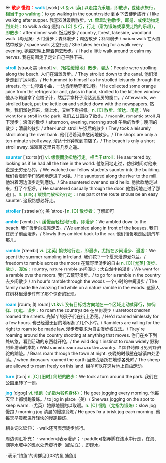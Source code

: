☀ <font color="red">**散步 慢跑：**</font>
<font color="sky blue">**walk**</font> [wɔ:k] 
<font color="rgb(227, 108, 9)">vt.＆vi. [英] 以走路为乐趣，即散步，或徒步旅行，相当于go walking：</font>to go walking in the countryside 到乡下去徒步旅行 / I like walking after supper. 我喜欢晚饭后散步。<font color="rgb(227, 108, 9)">vt. 牵着动物散步，即遛，或使动物走到某处：</font>to walk a dog 遛狗 <font color="rgb(227, 108, 9)">n. [C] 步行，行走（常为锻炼或享受走路的乐趣），即散步：</font>after-dinner walk 饭后散步 / country, forest, lakeside, woodland walk（均尤英）乡村漫步；森林漫步；湖边散步；林间漫步 / nature walk 在大自然中散步 / space walk 太空行走 / She takes her dog for a walk every evening. 她每天晚上带着狗去散步。/ I had a little walk around to calm my nerves. 我在周围走了走让自己平静下来。
           
<font color="sky blue">**stroll**</font> [strəʊl; 美 stroʊl]
<font color="rgb(227, 108, 9)">vi.（轻松缓慢地）散步、溜达：</font>People were strolling along the beach. 人们在海滩漫步。/ They strolled down to the canal. 他们漫步走到了运河边。/ He hummed to himself as he strolled leisurely through the streets. 他一边哼着小曲，一边悠闲地穿街过巷。/ He collected some orange juice from the refrigerator and, glass in hand, strolled to the kitchen window. 他从冰箱里拿了点橘子汁，然后手拿杯子溜达到厨房的窗口。/ Afterwards, we strolled back, put the kettle on and settled down with the newspapers. 然后，我们溜达回来，烧上水，又坐下看报纸。<font color="rgb(227, 108, 9)">n. [C] 散步、溜达、闲逛：</font>We went for a stroll in the park. 我们去公园散了散步。/ moonlit, romantic stroll 月下漫步；浪漫的散步 / afternoon, evening, morning stroll 午后的散步；晚间的散步；清晨的散步 / after-lunch stroll 午饭后的散步 / They took a leisurely stroll along the river bank. 他们沿着河岸悠闲地散步。/ The shops are only a ten-minute stroll away. 溜达十分钟就到商店了。/ The beach is only a short stroll away. 海滩离这里只有几步之遥。
                      
<font color="sky blue">**saunter**</font> [ˈsɔ:ntə(r)]
<font color="rgb(227, 108, 9)">vi. 缓慢而放松地行走。相当于stroll：</font>He sauntered by, looking as if he had all the time in the world. 他悠闲地走过，仿佛时间对他来说是无穷无尽的。/ We watched our fellow students saunter into the building. 我们看着同学们悠闲地走进了大楼。/ He sauntered along the river to the mill. 他沿着河边漫步走到磨坊。/ She sauntered over and said hello. 她款款地走过来，打了个招呼。/ He sauntered casually through the door. 他悠闲地走过了那道门。<font color="rgb(227, 108, 9)">n. [sing.] 缓慢而放松的行走：</font>This part of the route should be an easy saunter. 这段路想必好走。

<font color="sky blue">**stroller**</font> [ˈstrəʊlə(r); 美 ˈstroʊ-]
<font color="rgb(227, 108, 9)">n. [C] 散步者：</font>了解即可

<font color="sky blue">**amble**</font> [ˈæmbl]
<font color="rgb(227, 108, 9)">vi. 缓慢而轻松地行走，即漫步：</font>We ambled down to the beach. 我们漫步向海滩走去。/ We ambled along in front of the houses. 我们在房子前面漫步。/ Slowly they ambled back to the car. 他们慢慢地走回到汽车那儿。
           
<font color="sky blue">**ramble**</font> [ˈræmbl]
<font color="rgb(227, 108, 9)">vi. [尤英] 愉快地行走，即漫步，尤指在乡间漫步、漫游：</font>We spent the summer rambling in Ireland. 我们花了一个夏天漫游爱尔兰。/ freedom to ramble across the moors 在荒野里漫步的自由 <font color="rgb(227, 108, 9)">n. [C] [尤英] 漫步、散步、漫游：</font>country, nature ramble 乡间漫步；大自然中的漫步 / We went for a ramble over the moors. 我们去荒野漫步。/ to go for a ramble in the country 去乡间散步 / an hour's ramble through the woods 一个小时的林间漫步 / The family made the amazing find while on a nature ramble in the woods. 这家人在树林里漫步时有了那个惊奇的发现。
           
<font color="sky blue">**roam**</font> [rəʊm; 美 roʊm]
<font color="rgb(227, 108, 9)">vt.&vi. 没有目标或方向地在一个区域走动或穿行，如徜徉、闲逛、漫步：</font>to roam the countryside 在乡间漫步 / Barefoot children roamed the streets. 光脚丫的孩子们在街上游荡。/ He'd roamed aimlessly for a few hours. 他已经漫无目的地闲逛了几个小时。/ Ramblers are calling for the right to roam to be made law. 漫步者要求为自由漫步权立法。/ They're roaming around the country shooting at anything that moves. 他们在乡下到处转悠，看到活动的东西就开枪。/ the wild dog's instinct to roam widely 野狗到处游荡的本能 / Wild camels roam across the country. 全国各地都可见到野骆驼的踪迹。/ Bears roam through the town at night. 夜晚的时候熊在城镇四处游荡。/ when dinosaurs roamed the earth 当恐龙活跃在地球各处时 / The sheep are allowed to roam freely on this land. 绵羊可以在这片地上自由走动。

<font color="sky blue">**turn**</font> [tə:n] 
<font color="rgb(227, 108, 9)">n. [C] [旧时] 简短的散步：</font>We took a turn around the park. 我们在公园里转了一圈。

<font color="sky blue">**jog**</font> [dӡɒɡ] 
<font color="rgb(227, 108, 9)">vi. 慢跑（尤指为锻炼身体）：</font>He goes jogging every morning. 他每天早上都慢跑锻炼。/ to jog in place（美）/ She was jogging on the spot to keep warm.（尤英）她原地慢跑以取暖。<font color="rgb(227, 108, 9)">n. [C] 慢跑（尤指为锻炼）：</font>slow jog 慢跑 / morning jog 清晨的慢跑锻炼 / He goes for a brisk jog each morning. 他每天早晨都进行轻快的慢跑锻炼。

相关词义延伸：
· walk还可表示徒步旅行。

周边词汇补充：
· wander可表示漫步；
· paddle可指赤脚在浅水中行走，在海、湖等水域中的浅水处赤脚行走（或站立），即蹚水。

· 表示“钓鱼”的词群见[[03钓鱼 捕鱼]]

